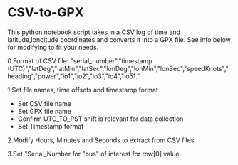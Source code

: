 # CSV-to-GPX
This python notebook script takes in a CSV log of time and latitude,longitude coordinates and converts it into a GPX file. See info below for modifying to fit your needs. 

0.Format of CSV file:
"serial_number","timestamp (UTC)","latDeg","latMin","latSec","lonDeg","lonMin","lonSec","speedKnots","heading","power","io1","io2","io3","io4","io51."

1.Set file names, time offsets and timestamp format
  * Set CSV file name
  * Set GPX file name
  * Confirm UTC_TO_PST shift is relevant for data collection
  * Set Timestamp format

2.Modify Hours, Minutes and Seconds to extract from CSV files

3.Set "Serial_Number for "bus" of interest for row[0] value
